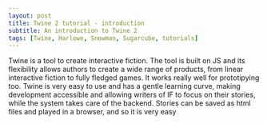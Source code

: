 ```yaml
---
layout: post
title: Twine 2 tutorial - introduction
subtitle: An introduction to Twine 2
tags: [Twine, Harlowe, Snowman, Sugarcube, tutorials]
---
```


Twine is a tool to create interactive fiction.
The tool is built on JS and its flexibility allows authors to create a wide range of products, from linear interactive fiction to fully fledged games. It works really well for prototipying too.
Twine is very easy to use and has a gentle learning curve, making development accessible and allowing writers of IF to focus on their stories, while the system takes care of the backend.
Stories can be saved as html files and played in a browser, and so it is very easy 

